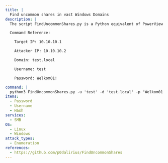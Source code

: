 ```yaml
---
title: |
  Find uncommon shares in vast Windows Domains
description: |
  The script FindUncommonShares.py is a Python equivalent of PowerView's Invoke-ShareFinder.ps1 allowing to quickly find uncommon shares in vast Windows Domains.

  Command Reference:

  	Target IP: 10.10.10.1

  	Attacker IP: 10.10.10.2

  	Domain: test.local

  	Username: test

  	Password: Welkom01!

command: |
  python3 FindUncommonShares.py -u 'test' -d 'test.local' -p 'Welkom01!' --dc-ip 10.10.10.1
items:
  - Password
  - Username
  - Hash
services:
  - SMB
OS:
  - Linux
  - Windows
attack_types:
  - Enumeration
references:
  - https://github.com/p0dalirius/FindUncommonShares
---
```

